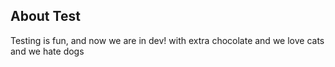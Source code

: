 ## About Test

Testing is fun, and now we are in dev! with extra chocolate and we love cats and we hate dogs
